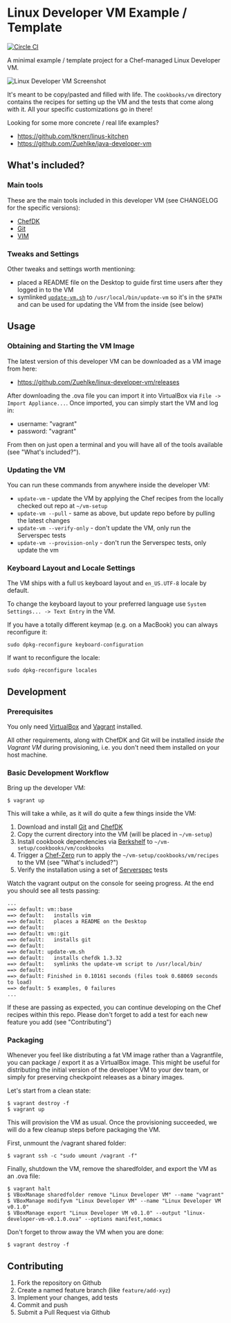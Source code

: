 
# Linux Developer VM Example / Template

[![Circle CI](https://circleci.com/gh/Zuehlke/linux-developer-vm/tree/master.svg?style=shield)](https://circleci.com/gh/Zuehlke/linux-developer-vm/tree/master)

A minimal example / template project for a Chef-managed Linux Developer VM.

![Linux Developer VM Screenshot](https://raw.github.com/Zuehlke/linux-developer-vm/master/linux_devbox.png)

It's meant to be copy/pasted and filled with life. The `cookbooks/vm` directory
contains the recipes for setting up the VM and the tests that come along with it.
All your specific customizations go in there!

Looking for some more concrete / real life examples?

 * https://github.com/tknerr/linus-kitchen
 * https://github.com/Zuehlke/java-developer-vm


## What's included?

### Main tools

These are the main tools included in this developer VM (see CHANGELOG for the specific versions):

 * [ChefDK](https://downloads.chef.io/chef-dk/)
 * [Git](https://git-scm.org/)
 * [VIM](http://www.vim.org/)

### Tweaks and Settings

Other tweaks and settings worth mentioning:

 * placed a README file on the Desktop to guide first time users after they logged in to the VM
 * symlinked [`update-vm.sh`](scripts/update-vm.sh) to `/usr/local/bin/update-vm` so it's in the `$PATH` and can be used for updating the VM from the inside (see below)


## Usage

### Obtaining and Starting the VM Image

The latest version of this developer VM can be downloaded as a VM image from here:

 * https://github.com/Zuehlke/linux-developer-vm/releases

After downloading the .ova file you can import it into VirtualBox via `File -> Import Appliance...`.
Once imported, you can simply start the VM and log in:

 * username: "vagrant"
 * password: "vagrant"

From then on just open a terminal and you will have all of the tools available (see "What's included?").

### Updating the VM

You can run these commands from anywhere inside the developer VM:

 * `update-vm` - update the VM by applying the Chef recipes from the locally checked out repo at `~/vm-setup`
 * `update-vm --pull` - same as above, but update repo before by pulling the latest changes
 * `update-vm --verify-only` - don't update the VM, only run the Serverspec tests
 * `update-vm --provision-only` - don't run the Serverspec tests, only update the vm

### Keyboard Layout and Locale Settings

The VM ships with a full `US` keyboard layout and `en_US.UTF-8` locale by default.

To change the keyboard layout to your preferred language use `System Settings... -> Text Entry` in the VM.

If you have a totally different keymap (e.g. on a MacBook) you can always reconfigure it:
```
sudo dpkg-reconfigure keyboard-configuration
```

If want to reconfigure the locale:
```
sudo dpkg-reconfigure locales
```


## Development

### Prerequisites

You only need [VirtualBox](http://virtualbox.org/wiki/Downloads) and [Vagrant](http://www.vagrantup.com/)
installed.

All other requirements, along with ChefDK and Git will be installed *inside the Vagrant VM* during provisioning, i.e. you don't need them installed on your host machine.

### Basic Development Workflow

Bring up the developer VM:
```
$ vagrant up
```

This will take a while, as it will do quite a few things inside the VM:

 1. Download and install [Git](https://git-scm.org/) and [ChefDK](https://downloads.chef.io/chef-dk/)
 1. Copy the current directory into the VM (will be placed in `~/vm-setup`)
 1. Install cookbook dependencies via [Berkshelf](http://berkshelf.com/) to `~/vm-setup/cookbooks/vm/cookbooks`
 1. Trigger a [Chef-Zero](https://www.chef.io/blog/2013/10/31/chef-client-z-from-zero-to-chef-in-8-5-seconds/) run to apply the `~/vm-setup/cookbooks/vm/recipes` to the VM (see "What's included?")
 1. Verify the installation using a set of [Serverspec](http://serverspec.org/) tests

Watch the vagrant output on the console for seeing progress. At the end you
should see all tests passing:

```
...
==> default: vm::base
==> default:   installs vim
==> default:   places a README on the Desktop
==> default:
==> default: vm::git
==> default:   installs git
==> default:
==> default: update-vm.sh
==> default:   installs chefdk 1.3.32
==> default:   symlinks the update-vm script to /usr/local/bin/
==> default:
==> default: Finished in 0.10161 seconds (files took 0.68069 seconds to load)
==> default: 5 examples, 0 failures
...
```

If these are passing as expected, you can continue developing on the Chef recipes within this repo.
Please don't forget to add a test for each new feature you add (see "Contributing")

### Packaging

Whenever you feel like distributing a fat VM image rather than a Vagrantfile,
you can package / export it as a VirtualBox image. This might be useful
for distributing the initial version of the developer VM to your dev team,
or simply for preserving checkpoint releases as a binary images.

Let's start from a clean state:
```
$ vagrant destroy -f
$ vagrant up
```

This will provision the VM as usual. Once the provisioning succeeded, we will
do a few cleanup steps before packaging the VM.

First, unmount the /vagrant shared folder:
```
$ vagrant ssh -c "sudo umount /vagrant -f"
```

Finally, shutdown the VM, remove the sharedfolder, and export the VM as an .ova file:
```
$ vagrant halt
$ VBoxManage sharedfolder remove "Linux Developer VM" --name "vagrant"
$ VBoxManage modifyvm "Linux Developer VM" --name "Linux Developer VM v0.1.0"
$ VBoxManage export "Linux Developer VM v0.1.0" --output "linux-developer-vm-v0.1.0.ova" --options manifest,nomacs
```

Don't forget to throw away the VM when you are done:
```
$ vagrant destroy -f
```


## Contributing

 1. Fork the repository on Github
 1. Create a named feature branch (like `feature/add-xyz`)
 1. Implement your changes, add tests
 1. Commit and push
 1. Submit a Pull Request via Github
